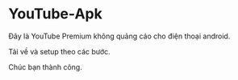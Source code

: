 # YouTube-Apk

Đây là YouTube Premium không quảng cáo cho điện thoại android.

Tải về và setup theo các bước.

Chúc bạn thành công.

